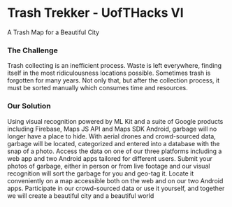 # Trash Trekker - UofTHacks VI
A Trash Map for a Beautiful City

### The Challenge

Trash collecting is an inefficient process. Waste is left everywhere, finding itself in the most ridiculousness locations possible. Sometimes trash is forgotten for many years. Not only that, but after the collection process, it must be sorted manually which consumes time and resources.

### Our Solution

Using visual recognition powered by ML Kit and a suite of Google products including Firebase, Maps JS API and Maps SDK Android, garbage will no longer have a place to hide. With aerial drones and crowd-sourced data, garbage will be located, categorized and entered into a database with the snap of a photo. Access the data on one of our three platforms including a web app and two Android apps tailored for different users. Submit your photos of garbage, either in person or from live footage and our visual recognition will sort the garbage for you and geo-tag it. Locate it conveniently on a map accessible both on the web and on our two Android apps. Participate in our crowd-sourced data or use it yourself, and together we will create a beautiful city and a beautiful world
